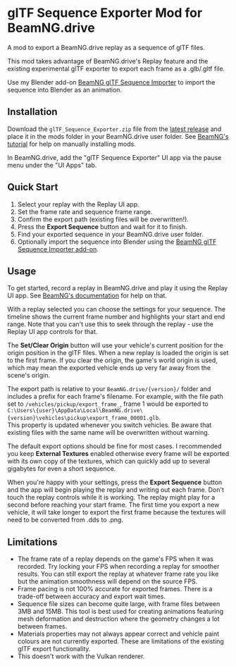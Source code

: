 # glTF Sequence Exporter Mod for BeamNG.drive

A mod to export a BeamNG.drive replay as a sequence of glTF files.

This mod takes advantage of BeamNG.drive's Replay feature and the existing experimental glTF exporter to export each frame as a .glb/.gltf file.

Use my Blender add-on [BeamNG glTF Sequence Importer](https://github.com/oli-caon/beamng-gltf-sequence-importer) to import the sequence into Blender as an animation.

## Installation

Download the `glTF_Sequence_Exporter.zip` file from the [latest release](https://github.com/oli-caon/beamng-gltf-sequence-exporter/releases) and place it in the mods folder in your BeamNG.drive user folder. See [BeamNG's tutorial](https://documentation.beamng.com/tutorials/mods/installing-mods/#manual-installation) for help on manually installing mods.

In BeamNG.drive, add the "glTF Sequence Exporter" UI app via the pause menu under the "UI Apps" tab.

## Quick Start

1. Select your replay with the Replay UI app.
2. Set the frame rate and sequence frame range.
3. Confirm the export path (existing files will be overwritten!).
4. Press the **Export Sequence** button and wait for it to finish.
5. Find your exported sequence in your BeamNG.drive user folder.
6. Optionally import the sequence into Blender using the [BeamNG glTF Sequence Importer add-on](https://github.com/oli-caon/beamng-gltf-sequence-importer).

## Usage

To get started, record a replay in BeamNG.drive and play it using the Replay UI app. See [BeamNG's documentation](https://documentation.beamng.com/getting_started/replay) for help on that.

With a replay selected you can choose the settings for your sequence. The timeline shows the current frame number and highlights your start and end range. Note that you can't use this to seek through the replay - use the Replay UI app controls for that.

The **Set/Clear Origin** button will use your vehicle's current position for the origin position in the glTF files. When a new replay is loaded the origin is set to the first frame. If you clear the origin, the game's world origin is used, which may mean the exported vehicle ends up very far away from the scene's origin.

The export path is relative to your `BeamNG.drive/{version}/` folder and includes a prefix for each frame's filename.
For example, with the file path set to `/vehicles/pickup/export_frame_`, frame 1 would be exported to `C:\Users\{user}\AppData\Local\BeamNG.drive\{version}\vehicles\pickup\export_frame_00001.glb`.  
This property is updated whenever you switch vehicles. Be aware that existing files with the same name will be overwritten without warning.

The default export options should be fine for most cases. I recommended you keep **External Textures**  enabled otherwise every frame will be exported with its own copy of the textures, which can quickly add up to several gigabytes for even a short sequence.

When you're happy with your settings, press the **Export Sequence** button and the app will begin playing the replay and writing out each frame. Don't touch the replay controls while it is working. The replay might play for a second before reaching your start frame. The first time you export a new vehicle, it will take longer to export the first frame because the textures will need to be converted from .dds to .png.

## Limitations

- The frame rate of a replay depends on the game's FPS when it was recorded. Try locking your FPS when recording a replay for smoother results. You can still export the replay at whatever frame rate you like but the animation smoothness will depend on the source FPS.
- Frame pacing is not 100% accurate for exported frames. There is a trade-off between accuracy and export wait times.
- Sequence file sizes can become quite large, with frame files between 3MB and 15MB. This tool is best used for creating animations featuring mesh deformation and destruction where the geometry changes a lot between frames.
- Materials properties may not always appear correct and vehicle paint colours are not currently exported. These are limitations of the existing glTF export functionality.
- This doesn't work with the Vulkan renderer.
